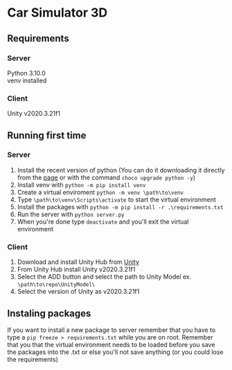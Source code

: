 # Car Simulator 3D

## Requirements

### Server

Python 3.10.0  
venv installed

### Client

Unity v2020.3.21f1

## Running first time

### Server

1. Install the recent version of python (You can do it downloading it directly from the [page](https://www.python.org/downloads/) or with the command `choco upgrade python -y`)
2. Install venv with `python -m pip install venv`
3. Create a virtual enviroment `python -m venv \path\to\venv`
4. Type `\path\to\venv\Scripts\activate` to start the virtual environment
5. Install the packages with `python -m pip install -r .\requirements.txt`
6. Run the server with `python server.py`
7. When you're done type `deactivate` and you'll exit the virtual environment

### Client

1. Download and install Unity Hub from [Unity](https://unity3d.com/es/get-unity/download)
2. From Unity Hub install Unity v2020.3.21f1
3. Select the ADD button and select the path to Unity Model ex. `\path\to\repo\UnityModel\`
4. Select the version of Unity as v2020.3.21f1

## Instaling packages
If you want to install a new package to server remember that you have to type a `pip freeze > requirements.txt` while you are on root. Remember that you that the virtual environment needs to be loaded before you save the packages into the .txt or else you'll not save anything (or you could lose the requirements)